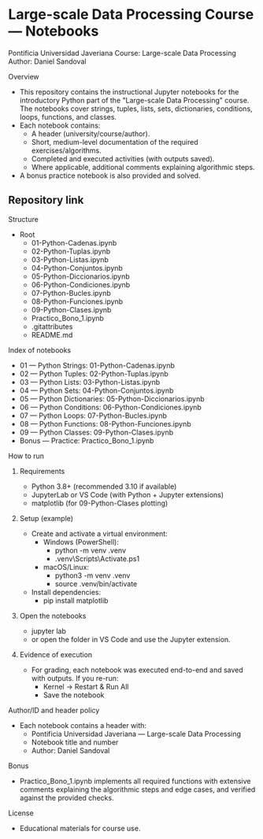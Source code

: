 # Large-scale Data Processing Course — Notebooks

Pontificia Universidad Javeriana
Course: Large-scale Data Processing
Author: Daniel Sandoval

Overview
- This repository contains the instructional Jupyter notebooks for the introductory Python part of the "Large-scale Data Processing" course. The notebooks cover strings, tuples, lists, sets, dictionaries, conditions, loops, functions, and classes.
- Each notebook contains:
  - A header (university/course/author).
  - Short, medium-level documentation of the required exercises/algorithms.
  - Completed and executed activities (with outputs saved).
  - Where applicable, additional comments explaining algorithmic steps.
- A bonus practice notebook is also provided and solved.

Repository link
- 

Structure
- Root
  - 01-Python-Cadenas.ipynb
  - 02-Python-Tuplas.ipynb
  - 03-Python-Listas.ipynb
  - 04-Python-Conjuntos.ipynb
  - 05-Python-Diccionarios.ipynb
  - 06-Python-Condiciones.ipynb
  - 07-Python-Bucles.ipynb
  - 08-Python-Funciones.ipynb
  - 09-Python-Clases.ipynb
  - Practico_Bono_1.ipynb
  - .gitattributes
  - README.md

Index of notebooks
- 01 — Python Strings: 01-Python-Cadenas.ipynb
- 02 — Python Tuples: 02-Python-Tuplas.ipynb
- 03 — Python Lists: 03-Python-Listas.ipynb
- 04 — Python Sets: 04-Python-Conjuntos.ipynb
- 05 — Python Dictionaries: 05-Python-Diccionarios.ipynb
- 06 — Python Conditions: 06-Python-Condiciones.ipynb
- 07 — Python Loops: 07-Python-Bucles.ipynb
- 08 — Python Functions: 08-Python-Funciones.ipynb
- 09 — Python Classes: 09-Python-Clases.ipynb
- Bonus — Practice: Practico_Bono_1.ipynb

How to run
1) Requirements
   - Python 3.8+ (recommended 3.10 if available)
   - JupyterLab or VS Code (with Python + Jupyter extensions)
   - matplotlib (for 09-Python-Clases plotting)

2) Setup (example)
   - Create and activate a virtual environment:
     - Windows (PowerShell):
       - python -m venv .venv
       - .venv\Scripts\Activate.ps1
     - macOS/Linux:
       - python3 -m venv .venv
       - source .venv/bin/activate
   - Install dependencies:
     - pip install matplotlib

3) Open the notebooks
   - jupyter lab
   - or open the folder in VS Code and use the Jupyter extension.

4) Evidence of execution
   - For grading, each notebook was executed end-to-end and saved with outputs. If you re-run:
     - Kernel → Restart & Run All
     - Save the notebook

Author/ID and header policy
- Each notebook contains a header with:
  - Pontificia Universidad Javeriana — Large-scale Data Processing
  - Notebook title and number
  - Author: Daniel Sandoval

Bonus
- Practico_Bono_1.ipynb implements all required functions with extensive comments explaining the algorithmic steps and edge cases, and verified against the provided checks.

License
- Educational materials for course use.
